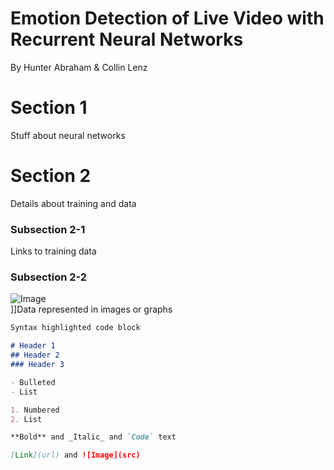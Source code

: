 # Emotion Detection of Live Video with Recurrent Neural Networks
By Hunter Abraham & Collin Lenz

# Section 1
Stuff about neural networks

# Section 2
Details about training and data

### Subsection 2-1
Links to training data 

### Subsection 2-2
![Image](https://images.contentstack.io/v3/assets/blt71da4c740e00faaa/blt886f949e52cc64c9/60130ad37957730fa57abdd0/RNN_Unrolled.jpg)
</br>]]Data represented in images or graphs

```markdown
Syntax highlighted code block

# Header 1
## Header 2
### Header 3

- Bulleted
- List

1. Numbered
2. List

**Bold** and _Italic_ and `Code` text

[Link](url) and ![Image](src)
```


